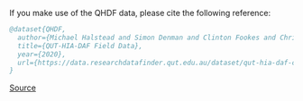 If you make use of the QHDF data, please cite the following reference:

``` bibtex 
@dataset{QHDF,
  author={Michael Halstead and Simon Denman and Clinton Fookes and Chris McCool},
  title={QUT-HIA-DAF Field Data},
  year={2020},
  url={https://data.researchdatafinder.qut.edu.au/dataset/qut-hia-daf-capsicum-datasets/resource/1fdca442-dca0-4fd0-8412-4231297336a9}
}
```

[Source](https://data.researchdatafinder.qut.edu.au/dataset/qut-hia-daf-capsicum-datasets/resource/1fdca442-dca0-4fd0-8412-4231297336a9)